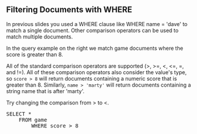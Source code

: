 ## Filtering Documents with WHERE

In previous slides you used a WHERE clause like WHERE name = 'dave' to match a single document.  Other comparison operators can be used to match multiple documents.

In the query example on the right we match game documents where the score is greater than 8.

All of the standard comparison operators are supported (>, >=, <, <=, =, and !=).  All of these comparison operators also consider the value's type, so `score > 8` will return documents containing a numeric score that is greater than 8.  Similarly, `name > 'marty'` will return documents containing a string name that is after 'marty'.

Try changing the comparison from > to <.

<pre id="example">
SELECT * 
    FROM game
        WHERE score > 8
</pre>